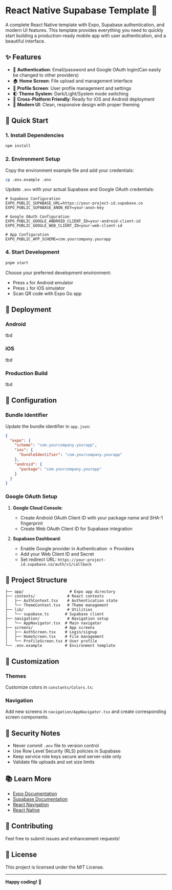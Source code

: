 # React Native Supabase Template 🚀

A complete React Native template with Expo, Supabase authentication, and modern UI features. This template provides everything you need to quickly start building a production-ready mobile app with user authentication, and a beautiful interface.

## ✨ Features

- 🔐 **Authentication**: Email/password and Google OAuth login(Can easily be changed to other providers)
- 🏠 **Home Screen**: File upload and management interface
- 👤 **Profile Screen**: User profile management and settings
- 🌓 **Theme System**: Dark/Light/System mode switching
- 📱 **Cross-Platform Friendly**: Ready for iOS and Android deployment
- 🎨 **Modern UI**: Clean, responsive design with proper theming

## 🚀 Quick Start

### 1. Install Dependencies

```bash
npm install
```

### 2. Environment Setup

Copy the environment example file and add your credentials:

```bash
cp .env.example .env
```

Update `.env` with your actual Supabase and Google OAuth credentials:

```env
# Supabase Configuration
EXPO_PUBLIC_SUPABASE_URL=https://your-project-id.supabase.co
EXPO_PUBLIC_SUPABASE_ANON_KEY=your-anon-key

# Google OAuth Configuration
EXPO_PUBLIC_GOOGLE_ANDROID_CLIENT_ID=your-android-client-id
EXPO_PUBLIC_GOOGLE_WEB_CLIENT_ID=your-web-client-id

# App Configuration
EXPO_PUBLIC_APP_SCHEME=com.yourcompany.yourapp
```

### 4. Start Development

```bash
pnpm start
```

Choose your preferred development environment:

- Press `a` for Android emulator
- Press `i` for iOS simulator
- Scan QR code with Expo Go app

## 📱 Deployment

### Android

tbd

### iOS

tbd

### Production Build

tbd

## 🔧 Configuration

### Bundle Identifier

Update the bundle identifier in `app.json`:

```json
{
  "expo": {
    "scheme": "com.yourcompany.yourapp",
    "ios": {
      "bundleIdentifier": "com.yourcompany.yourapp"
    },
    "android": {
      "package": "com.yourcompany.yourapp"
    }
  }
}
```

### Google OAuth Setup

1. **Google Cloud Console**:

   - Create Android OAuth Client ID with your package name and SHA-1 fingerprint
   - Create Web OAuth Client ID for Supabase integration

2. **Supabase Dashboard**:
   - Enable Google provider in Authentication → Providers
   - Add your Web Client ID and Secret
   - Set redirect URL: `https://your-project-id.supabase.co/auth/v1/callback`

## 📁 Project Structure

```
├── app/                    # Expo app directory
├── contexts/              # React contexts
│   ├── AuthContext.tsx    # Authentication state
│   └── ThemeContext.tsx   # Theme management
├── lib/                   # Utilities
│   └── supabase.ts       # Supabase client
├── navigation/            # Navigation setup
│   └── AppNavigator.tsx  # Main navigator
├── screens/              # App screens
│   ├── AuthScreen.tsx    # Login/signup
│   ├── HomeScreen.tsx    # File management
│   └── ProfileScreen.tsx # User profile
└── .env.example          # Environment template
```

## 🎨 Customization

### Themes

Customize colors in `constants/Colors.ts`:

### Navigation

Add new screens in `navigation/AppNavigator.tsx` and create corresponding screen components.

## 🔐 Security Notes

- Never commit `.env` file to version control
- Use Row Level Security (RLS) policies in Supabase
- Keep service role keys secure and server-side only
- Validate file uploads and set size limits

## 📚 Learn More

- [Expo Documentation](https://docs.expo.dev/)
- [Supabase Documentation](https://supabase.com/docs)
- [React Navigation](https://reactnavigation.org/)
- [React Native](https://reactnative.dev/)

## 🤝 Contributing

Feel free to submit issues and enhancement requests!

## 📄 License

This project is licensed under the MIT License.

---

**Happy coding!** 🎉
